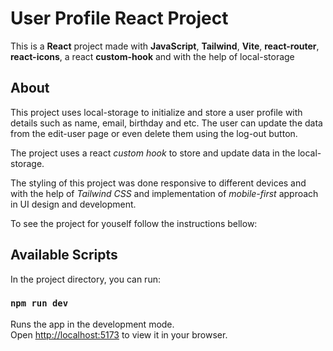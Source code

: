 # User Profile React Project

This is a **React** project made with **JavaScript**, **Tailwind**, **Vite**, **react-router**, **react-icons**, a react **custom-hook** and 
with the help of local-storage

## About
This project uses local-storage to initialize and store a user profile with details such as name, email, birthday and etc. The user can update the data from the edit-user page or even delete them using the log-out button. 


The project uses a react *custom hook* to store and update data in the local-storage.

The styling of this project was done responsive to different devices and with the help of *Tailwind CSS* and implementation of *mobile-first* approach in UI design and development.

To see the project for youself follow the instructions bellow:


## Available Scripts

In the project directory, you can run:

### `npm run dev`

Runs the app in the development mode.\
Open [http://localhost:5173](http://localhost:3000) to view it in your browser.